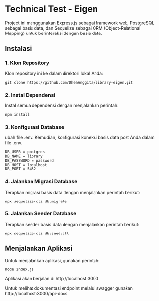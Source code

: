 # Technical Test - Eigen
Project ini menggunakan Express.js sebagai framework web, PostgreSQL sebagai basis data, dan Sequelize sebagai ORM (Object-Relational Mapping) untuk berinteraksi dengan basis data.

## Instalasi
### 1. Klon Repository
Klon repository ini ke dalam direktori lokal Anda:
```
git clone https://github.com/DheaAnggita/library-eigen.git
```

### 2. Instal Dependensi
Instal semua dependensi dengan menjalankan perintah:
```
npm install
```

### 3. Konfigurasi Database
ubah file .env. Kemudian, konfigurasi koneksi basis data post Anda dalam file .env.
```
DB_USER = postgres
DB_NAME = library
DB_PASSWORD = password
DB_HOST = localhost
DB_PORT = 5432
```

### 4. Jalankan Migrasi Database
Terapkan migrasi basis data dengan menjalankan perintah berikut:
```
npx sequelize-cli db:migrate
```

### 5. Jalankan Seeder Database
Terapkan seeder basis data dengan menjalankan perintah berikut:
```
npx sequelize-cli db:seed:all
```
## Menjalankan Aplikasi
Untuk menjalankan aplikasi, gunakan perintah:
```
node index.js
```

Aplikasi akan berjalan di http://localhost:3000

Untuk melihat dokumentasi endpoint melalui swagger gunakan http://localhost:3000/api-docs
